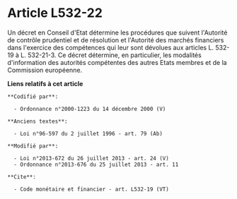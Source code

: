 # Article L532-22

Un décret en Conseil d'Etat détermine les procédures que suivent l'Autorité de contrôle prudentiel et de résolution et
l'Autorité des marchés financiers dans l'exercice des compétences qui leur sont dévolues aux articles L. 532-19 à L.
532-21-3. Ce décret détermine, en particulier, les modalités d'information des autorités compétentes des autres Etats membres
et de la Commission européenne.

**Liens relatifs à cet article**

	**Codifié par**:

	  - Ordonnance n°2000-1223 du 14 décembre 2000 (V)

	**Anciens textes**:

	  - Loi n°96-597 du 2 juillet 1996 - art. 79 (Ab)

	**Modifié par**:

	  - Loi n°2013-672 du 26 juillet 2013 - art. 24 (V)
	  - Ordonnance n°2013-676 du 25 juillet 2013 - art. 11

	**Cite**:

	  - Code monétaire et financier - art. L532-19 (VT)
